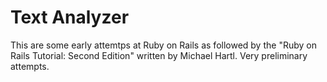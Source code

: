 # Text Analyzer

This are some early attemtps at Ruby on Rails as followed by the "Ruby on Rails Tutorial: Second Edition" written by Michael Hartl.  Very preliminary attempts.
